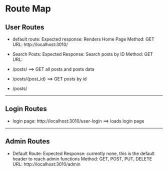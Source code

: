# Route Map

## User Routes

* default route:
    Expected response: Renders Home Page
    Method: GET
    URL: http://localhost:3010/
  

* Search Posts:
    Expected Response: Search posts by ID
    Method: GET
    URL: 


* /posts/  ==> GET all posts and posts data
* /posts/{post_id} ==> GET posts by id
* /posts/

---
## Login Routes
* login page: http://localhost:3010/user-login ==> loads login page

---
## Admin Routes

* Default Route: 
    Expected Response: currently none, this is the default header to reach admin functions
    Method: GET, POST, PUT, DELETE
    URL: http://localhost:3010/admin